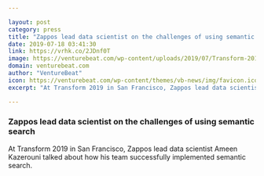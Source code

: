 ```yaml
---

layout: post
category: press
title: "Zappos lead data scientist on the challenges of using semantic search"
date: 2019-07-18 03:41:30
link: https://vrhk.co/2JDnf0T
image: https://venturebeat.com/wp-content/uploads/2019/07/Transform-2019-Ameen-Kazerouni.jpg?w=1200&strip=all
domain: venturebeat.com
author: "VentureBeat"
icon: https://venturebeat.com/wp-content/themes/vb-news/img/favicon.ico
excerpt: "At Transform 2019 in San Francisco, Zappos lead data scientist Ameen Kazerouni talked about how his team successfully implemented semantic search."

---
```


### Zappos lead data scientist on the challenges of using semantic search

At Transform 2019 in San Francisco, Zappos lead data scientist Ameen Kazerouni talked about how his team successfully implemented semantic search.